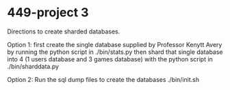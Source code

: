 # 449-project 3

Directions to create sharded databases.

Option 1:
  first create the single database supplied by Professor Kenytt Avery
  by running the python script in ./bin/stats.py
  then shard that single database into 4 (1 users database and 3 games database)
  with the python script in ./bin/sharddata.py
  
Option 2:
  Run the sql dump files to create the databases
  ./bin/init.sh
  
